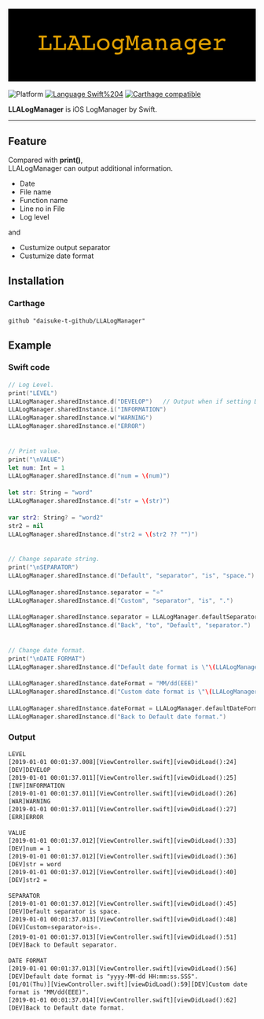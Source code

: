 <img src="https://github.com/daisuke-t-github/LLALogManager/blob/master/doc/header.png" width="700"></br>

![Platform](https://img.shields.io/badge/Platform-iOS%2010.0+-blue.svg)
[![Language Swift%204](https://img.shields.io/badge/Language-Swift%204-orange.svg)](https://developer.apple.com/swift)
[![Carthage compatible](https://img.shields.io/badge/Carthage-compatible-green.svg)](https://github.com/Carthage/Carthage)

**LLALogManager** is iOS LogManager by Swift.

----

## Feature
Compared with **print()**,   
LLALogManager can output additional information.

* Date
* File name
* Function name
* Line no in File
* Log level
  
and  
- Custumize output separator
- Custumize date format


## Installation
### Carthage
`github "daisuke-t-github/LLALogManager"` 


## Example

### Swift code
```swift
// Log Level.
print("LEVEL")
LLALogManager.sharedInstance.d("DEVELOP")	// Output when if setting DEBUG switch.
LLALogManager.sharedInstance.i("INFORMATION")
LLALogManager.sharedInstance.w("WARNING")
LLALogManager.sharedInstance.e("ERROR")


// Print value.
print("\nVALUE")
let num: Int = 1
LLALogManager.sharedInstance.d("num = \(num)")

let str: String = "word"
LLALogManager.sharedInstance.d("str = \(str)")

var str2: String? = "word2"
str2 = nil
LLALogManager.sharedInstance.d("str2 = \(str2 ?? "")")


// Change separate string.
print("\nSEPARATOR")
LLALogManager.sharedInstance.d("Default", "separator", "is", "space.")

LLALogManager.sharedInstance.separator = "⭐️"
LLALogManager.sharedInstance.d("Custom", "separator", "is", ".")

LLALogManager.sharedInstance.separator = LLALogManager.defaultSeparator
LLALogManager.sharedInstance.d("Back", "to", "Default", "separator.")


// Change date format.
print("\nDATE FORMAT")
LLALogManager.sharedInstance.d("Default date format is \"\(LLALogManager.sharedInstance.dateFormat)\".")

LLALogManager.sharedInstance.dateFormat = "MM/dd(EEE)"
LLALogManager.sharedInstance.d("Custom date format is \"\(LLALogManager.sharedInstance.dateFormat)\".")

LLALogManager.sharedInstance.dateFormat = LLALogManager.defaultDateFormat
LLALogManager.sharedInstance.d("Back to Default date format.")
```

### Output
```
LEVEL
[2019-01-01 00:01:37.008][ViewController.swift][viewDidLoad():24][DEV]DEVELOP
[2019-01-01 00:01:37.011][ViewController.swift][viewDidLoad():25][INF]INFORMATION
[2019-01-01 00:01:37.011][ViewController.swift][viewDidLoad():26][WAR]WARNING
[2019-01-01 00:01:37.011][ViewController.swift][viewDidLoad():27][ERR]ERROR

VALUE
[2019-01-01 00:01:37.012][ViewController.swift][viewDidLoad():33][DEV]num = 1
[2019-01-01 00:01:37.012][ViewController.swift][viewDidLoad():36][DEV]str = word
[2019-01-01 00:01:37.012][ViewController.swift][viewDidLoad():40][DEV]str2 = 

SEPARATOR
[2019-01-01 00:01:37.012][ViewController.swift][viewDidLoad():45][DEV]Default separator is space.
[2019-01-01 00:01:37.013][ViewController.swift][viewDidLoad():48][DEV]Custom⭐️separator⭐️is⭐️.
[2019-01-01 00:01:37.013][ViewController.swift][viewDidLoad():51][DEV]Back to Default separator.

DATE FORMAT
[2019-01-01 00:01:37.013][ViewController.swift][viewDidLoad():56][DEV]Default date format is "yyyy-MM-dd HH:mm:ss.SSS".
[01/01(Thu)][ViewController.swift][viewDidLoad():59][DEV]Custom date format is "MM/dd(EEE)".
[2019-01-01 00:01:37.014][ViewController.swift][viewDidLoad():62][DEV]Back to Default date format.
```
